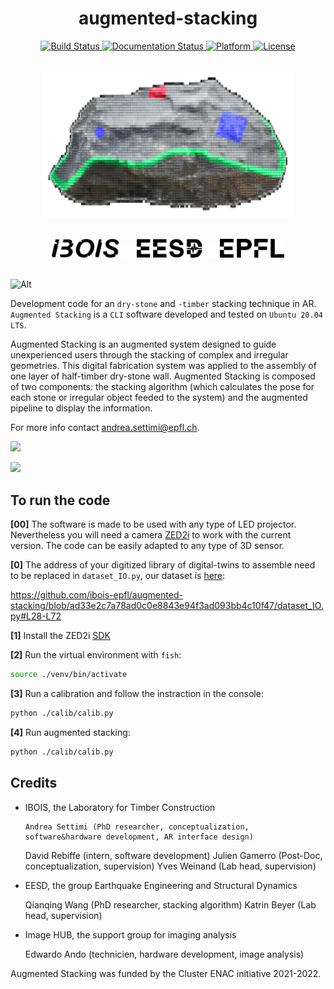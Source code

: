 
<h1 align="center">augmented-stacking</h1>

<div align = "center">
    <a href = "https://github.com/ibois-epfl/augmented-stacking">
        <img src = "https://app.travis-ci.com/kzampog/cilantro.svg?branch=master" alt = "Build Status" />
    </a>
    <a href = "https://github.com/ibois-epfl/augmented-stacking">
        <img src = "https://img.shields.io/badge/documentation-preliminary-orange" alt = "Documentation Status" />
    </a>
    <a href = "https://github.com/ibois-epfl/augmented-stacking">
        <img src = "https://img.shields.io/badge/platform-linux--64-green--gray" alt = "Platform" />
    </a>
    <a href = "https://github.com/ibois-epfl/augmented-stacking">
        <img src = "https://img.shields.io/badge/license-MIT-green--gray" alt = "License" />
    </a>
</div>
<br/>


<p align="center">
    <img src="./logo/whitelogo.png" width="400">
</p>
<br/>

<div align = "center">
    <a>
        <img src = "./img/ibosiTraspBlack.png" height="30"/>
    </a>
    <a>
        <img src = "./img/50x50-00000000.png" height="20"/>
    </a>
    <a>
        <img src = "./img/eesd_logo_black.png" height="30"/>
    </a>
    <a>
        <img src = "./img/50x50-00000000.png" height="20"/>
    </a>
    <a>
        <img src = "./img/logoEPFLblack.png" height="30"/>
    </a>
</div>

<br />

![Alt](https://repobeats.axiom.co/api/embed/d8c1521749d2bb0caae0af25f47fd9810f148f71.svg "Repobeats analytics image")

Development code for an `dry-stone` and `-timber` stacking technique in AR. `Augmented Stacking` is a `CLI` software developed and tested on `Ubuntu 20.04 LTS`.

Augmented Stacking is an augmented system designed to guide unexperienced users through the stacking of complex and irregular geometries. This digital fabrication system was applied to the assembly of one layer of half-timber dry-stone wall. Augmented Stacking is composed of two components: the stacking algorithm (which calculates the pose for each stone or irregular object feeded to the system) and the augmented pipeline to display the information. 

For more info contact [andrea.settimi@epfl.ch](andrea.settimi@epfl.ch).

<p>
    <img src="./img/augmented_stones_finalShot_v1.png" width="600">
</p>

<p>
    <img src="./img/demo_placing_example_light.gif" width="600">
</p>

## To run the code

**[00]** The software is made to be used with any type of LED projector. Nevertheless you will need a camera [ZED2i](https://www.stereolabs.com/zed-2i/) to work with the current version. The code can be easily adapted to any type of 3D sensor. 

**[0]** The address of your digitized library of digital-twins to assemble need to be replaced in `dataset_IO.py`, our dataset is [here](https://github.com/ibois-epfl/augmented-stacking-dataset):

https://github.com/ibois-epfl/augmented-stacking/blob/ad33e2c7a78ad0c0e8843e94f3ad093bb4c10f47/dataset_IO.py#L28-L72

**[1]** Install the ZED2i [SDK](https://download.stereolabs.com/zedsdk/3.7/cu115/ubuntu20)

**[2]** Run the virtual environment with `fish`:
```bash
source ./venv/bin/activate
```

**[3]** Run a calibration and follow the instraction in the console:
```bash
python ./calib/calib.py
```

**[4]** Run augmented stacking:
```bash
python ./calib/calib.py
```

## Credits
*   IBOIS, the Laboratory for Timber Construction

        Andrea Settimi (PhD researcher, conceptualization, software&hardware development, AR interface design)
	David Rebiffe (intern, software development)
	Julien Gamerro (Post-Doc, conceptualization, supervision)
	Yves Weinand (Lab head, supervision)


*   EESD, the group Earthquake Engineering and Structural Dynamics

	Qianqing Wang (PhD researcher, stacking algorithm)
	Katrin Beyer (Lab head, supervision)


*   Image HUB, the support group for imaging analysis

	Edwardo Ando (technicien, hardware development, image analysis)


Augmented Stacking was funded by the Cluster ENAC initiative 2021-2022.



